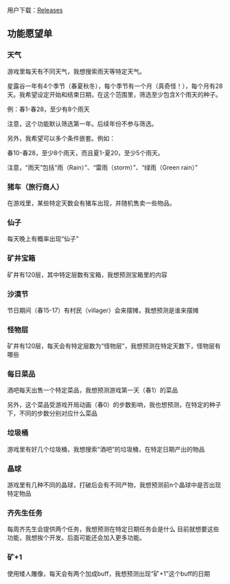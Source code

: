 用户下载：[Releases](https://github.com/CuiYinYin2023/StardewSeedSearcher/releases)

## 功能愿望单

### 天气

游戏里每天有不同天气，我想搜索雨天等特定天气。 

星露谷一年有4个季节（春夏秋冬），每个季节有一个月（真奇怪！），每个月有28天。我希望设定开始和结束日期，在这个范围里，筛选至少包含X个雨天的种子。 

例：春1-春28，至少有8个雨天 

注意，这个功能默认筛选第一年。后续年份不参与筛选。 

另外，我希望可以多个条件嵌套。例如： 

春10-春28，至少8个雨天，而且夏1-夏20，至少5个雨天。 

注意，“雨天”包括“雨（Rain）”、“雷雨（storm）”、“绿雨（Green rain）”

### 猪车（旅行商人）

在游戏里，某些特定天数会有猪车出现，并随机售卖一些物品。 

### 仙子

每天晚上有概率出现“仙子” 

### 矿井宝箱

矿井有120层，其中特定层数有宝箱，我想预测宝箱里的内容 

### 沙漠节

节日期间（春15-17）有村民（villager）会来摆摊，我想预测是谁来摆摊 

### 怪物层

矿井有120层，每天会有特定层数为“怪物层”，我想预测在特定天数下，怪物层有哪些 

### 每日菜品

酒吧每天出售一个特定菜品，我想预测游戏第一天（春1）的菜品

另外，这个菜品受游戏开局动画（春0）的步数影响，我也想预测，在特定的种子下，不同的步数分别对应什么菜品 

### 垃圾桶

游戏里有好几个垃圾桶，我想搜索“酒吧”的垃圾桶，在特定日期产出的物品 

### 晶球

游戏里有几种不同的晶球，打破后会有不同产物，我想预测前n个晶球中是否出现特定物品 

### 齐先生任务

每周齐先生会提供两个任务，我想预测在特定日期任务会是什么 目前就想要这些功能，我想挨个开发。后面可能还会加入更多功能。

### 矿+1

使用矮人雕像，每天会有两个加成buff，我想预测出现“矿+1”这个buff的日期